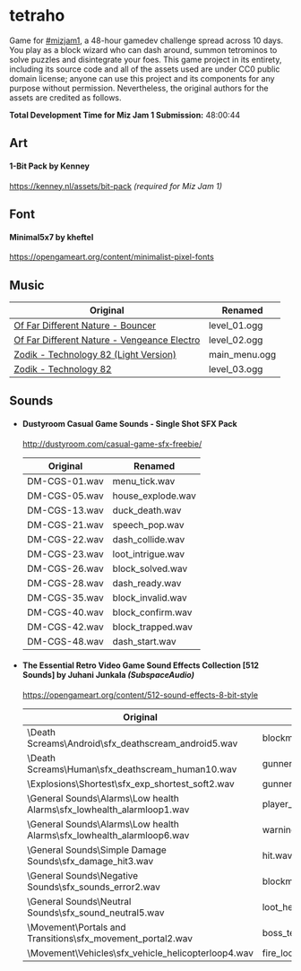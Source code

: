 # tetraho
Game for [#mizjam1](https://itch.io/jam/miz-jam-1), a 48-hour gamedev challenge spread across 10 days. You play as a block wizard who can dash around, summon tetrominos to solve puzzles and disintegrate your foes. This game project in its entirety, including its source code and all of the assets used are under CC0 public domain license; anyone can use this project and its components for any purpose without permission. Nevertheless, the original authors for the assets are credited as follows.

**Total Development Time for Miz Jam 1 Submission:** 48:00:44


## Art
#### 1-Bit Pack by Kenney
https://kenney.nl/assets/bit-pack *(required for Miz Jam 1)*


## Font
#### Minimal5x7 by kheftel
https://opengameart.org/content/minimalist-pixel-fonts


## Music

| Original 																							| Renamed 			|
| -------------------------------------------------------------------------------------------------	| ----------------- |
| [Of Far Different Nature - Bouncer](https://opengameart.org/content/bouncer-0) 					| level_01.ogg 		|
| [Of Far Different Nature - Vengeance Electro](https://opengameart.org/content/vengeance-electro) 	| level_02.ogg 		|
| [Zodik - Technology 82 (Light Version)](https://opengameart.org/content/zodik-technology-82) 		| main_menu.ogg 	|
| [Zodik - Technology 82](https://opengameart.org/content/zodik-technology-82) 						| level_03.ogg 		|


## Sounds
- #### Dustyroom Casual Game Sounds - Single Shot SFX Pack
  http://dustyroom.com/casual-game-sfx-freebie/


  | Original 		| Renamed 			|
  | ------------- | -----------------	|
  | DM-CGS-01.wav	| menu_tick.wav		|
  | DM-CGS-05.wav	| house_explode.wav	|
  | DM-CGS-13.wav	| duck_death.wav	|
  | DM-CGS-21.wav	| speech_pop.wav	|
  | DM-CGS-22.wav	| dash_collide.wav	|
  | DM-CGS-23.wav	| loot_intrigue.wav	|
  | DM-CGS-26.wav	| block_solved.wav	|
  | DM-CGS-28.wav	| dash_ready.wav 	|
  | DM-CGS-35.wav	| block_invalid.wav	|
  | DM-CGS-40.wav	| block_confirm.wav	|
  | DM-CGS-42.wav	| block_trapped.wav	|
  | DM-CGS-48.wav	| dash_start.wav	|


- #### The Essential Retro Video Game Sound Effects Collection [512 Sounds] by **Juhani Junkala** *(SubspaceAudio)*
  https://opengameart.org/content/512-sound-effects-8-bit-style

  | Original 																| Renamed 					|
  | ---------------------------------------------------------------------	| ------------------------- |
  | \Death Screams\Android\sfx_deathscream_android5.wav 					| blockmancer_death.wav 	|
  | \Death Screams\Human\sfx_deathscream_human10.wav 						| gunner_death.wav 			|
  | \Explosions\Shortest\sfx_exp_shortest_soft2.wav 						| gunner_shoot.wav 			|
  | \General Sounds\Alarms\Low health Alarms\sfx_lowhealth_alarmloop1.wav | player_low_health.wav 	|
  | \General Sounds\Alarms\Low health Alarms\sfx_lowhealth_alarmloop6.wav | warning.wav 				|
  | \General Sounds\Simple Damage Sounds\sfx_damage_hit3.wav 				| hit.wav 					|
  | \General Sounds\Negative Sounds\sfx_sounds_error2.wav 				| blockmancer_summon.wav 	|
  | \General Sounds\Neutral Sounds\sfx_sound_neutral5.wav 				| loot_health.wav 			|
  | \Movement\Portals and Transitions\sfx_movement_portal2.wav 			| boss_teleport.wav 		|
  | \Movement\Vehicles\sfx_vehicle_helicopterloop4.wav 					| fire_loop.wav 			|
